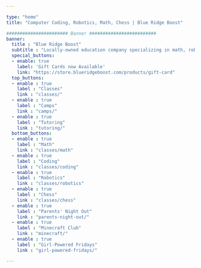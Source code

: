 ```yaml
---

type: "home"
title: "Computer Coding, Robotics, Math, Chess | Blue Ridge Boost"

####################### Banner #########################
banner:
  title : "Blue Ridge Boost"
  subtitle : "Locally-owned education company specializing in math, robotics, computing, and chess."
  special_buttons:
  - enable: true
    label: 'Gift Cards now Available'
    link: "https://store.blueridgeboost.com/products/gift-card"
  top_buttons:
  - enable : true
    label : "Classes"
    link : "classes/"
  - enable : true
    label : "Camps"
    link : "camps/"
  - enable : true
    label : "Tutoring"
    link : "tutoring/"
  bottom_buttons:
  - enable : true
    label : "Math"
    link : "classes/math"
  - enable : true
    label : "Coding"
    link : "classes/coding"
  - enable : true
    label : "Robotics"
    link : "classes/robotics"
  - enable : true
    label : "Chess"
    link : "classes/chess"
  - enable : true
    label : "Parents' Night Out"
    link : "parents-night-out/"
  - enable : true
    label : "Minecraft Club"
    link : "minecraft/"
  - enable : true
    label : "Girl-Powered Fridays"
    link : "girl-powered-fridays/"

---
```

